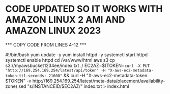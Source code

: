 # CODE UPDATED SO IT WORKS WITH AMAZON LINUX 2 AMI AND AMAZON LINUX 2023
*** COPY CODE FROM LINES 4-12 ***

#!/bin/bash
yum update -y
yum install httpd -y
systemctl start httpd
systemctl enable httpd
cd /var/www/html
aws s3 cp s3://myawsbucket1234ee/index.txt ./
EC2AZ=$(TOKEN=`curl -X PUT "http://169.254.169.254/latest/api/token" -H "X-aws-ec2-metadata-token-ttl-seconds: 21600"` && curl -H "X-aws-ec2-metadata-token: $TOKEN" -v http://169.254.169.254/latest/meta-data/placement/availability-zone) 
sed "s/INSTANCEID/$EC2AZ/" index.txt > index.html

